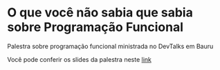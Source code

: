 # O que você não sabia que sabia sobre Programação Funcional
Palestra sobre programação funcional ministrada no DevTalks em Bauru

Você pode conferir os slides da palestra neste [link](https://docs.google.com/presentation/d/1Di2q0_tdDHr2iyOZSICrtPLDyrYAwfT5iH2lUgrkleU/edit?usp=sharing "Slides")

